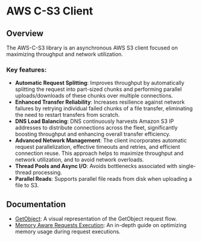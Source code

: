 # AWS C-S3 Client

## Overview
The AWS-C-S3 library is an asynchronous AWS S3 client focused on maximizing throughput and network utilization.

### Key features:
- **Automatic Request Splitting**: Improves throughput by automatically splitting the request into part-sized chunks and performing parallel uploads/downloads of these chunks over multiple connections.
- **Enhanced Transfer Reliability**: Increases resilience against network failures by retrying individual failed chunks of a file transfer, eliminating the need to restart transfers from scratch.
- **DNS Load Balancing**: DNS continuously harvests Amazon S3 IP addresses to distribute connections across the fleet, significantly boosting throughput and enhancing overall transfer efficiency.
- **Advanced Network Management**: The client incorporates automatic request parallelization, effective timeouts and retries, and efficient connection reuse. This approach helps to maximize throughput and network utilization, and to avoid network overloads.
- **Thread Pools and Async I/O**: Avoids bottlenecks associated with single-thread processing.
- **Parallel Reads**: Supports parallel file reads from disk when uploading a file to S3.

## Documentation

- [GetObject](GetObject.md): A visual representation of the GetObject request flow.
- [Memory Aware Requests Execution](memory_aware_requests_execution.md): An in-depth guide on optimizing memory usage during request executions.
